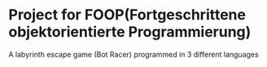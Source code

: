 # Project for FOOP(Fortgeschrittene objektorientierte Programmierung)

A labyrinth escape game (Bot Racer) programmed in 3 different languages
